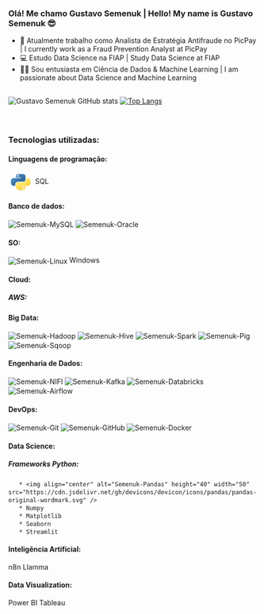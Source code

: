 ### Olá! Me chamo Gustavo Semenuk | Hello! My name is Gustavo Semenuk 😎

- 🧐 Atualmente trabalho como Analista de Estratégia Antifraude no PicPay | I currently work as a Fraud Prevention Analyst at PicPay
- 💻 Estudo Data Science na FIAP | Study Data Science at FIAP
- 🐱‍👤 Sou entusiasta em Ciência de Dados & Machine Learning | I am passionate about Data Science and Machine Learning

 ##
 ![Gustavo Semenuk GitHub stats](https://github-readme-stats.vercel.app/api?username=gustavo-semenuk&show_icons=true&theme=tokyonight&height=500)
[![Top Langs](https://github-readme-stats.vercel.app/api/top-langs/?username=gustavo-semenuk&layout=donut&theme=tokyonight&height=400)](https://github.com/gustavo-semenuk/github-readme-stats)

<div style="display: inline_block"><br>
 
##

### Tecnologias utilizadas:

#### Linguagens de programação:
  <img align="center" alt="Semenuk-Python" height="40" width="50" src="https://raw.githubusercontent.com/devicons/devicon/master/icons/python/python-original.svg">
SQL

#### Banco de dados:
  <img align="center" alt="Semenuk-MySQL" height="40" width="50" src="https://cdn.jsdelivr.net/gh/devicons/devicon/icons/mysql/mysql-original-wordmark.svg" />
  <img align="center" alt="Semenuk-Oracle" height="40" width="50" src="https://cdn.jsdelivr.net/gh/devicons/devicon/icons/oracle/oracle-original.svg" /> 

#### SO:
  <img align="center" alt="Semenuk-Linux" height="40" width="50" src="https://cdn.jsdelivr.net/gh/devicons/devicon/icons/linux/linux-original.svg" />
  Windows

 #### Cloud:
   ##### AWS:
      

#### Big Data:
   <img align="center" alt="Semenuk-Hadoop" height="40" width="50" src="https://www.vectorlogo.zone/logos/apache_pig/apache_pig-icon.svg"  />
   <img align="center" alt="Semenuk-Hive" height="40" width="50" src="https://www.vectorlogo.zone/logos/apache_hive/apache_hive-icon.svg"  />
   <img align="center" alt="Semenuk-Spark" height="40" width="50" src="https://www.vectorlogo.zone/logos/apache_spark/apache_spark-ar21.svg"  />
   <img align="center" alt="Semenuk-Pig" height="40" width="50" src="https://www.apache.org/logos/originals/pig.svg"  />
   <img align="center" alt="Semenuk-Sqoop" height="40" width="50" src="https://upload.wikimedia.org/wikipedia/commons/b/b4/Apache_Sqoop_logo.svg"  />

#### Engenharia de Dados:
   <img align="center" alt="Semenuk-NIFI" height="40" width="50" src="https://www.apache.org/logos/originals/nifi.svg"  />
   <img align="center" alt="Semenuk-Kafka" height="40" width="50" src="https://www.apache.org/logos/originals/kafka.svg"  />
   <img align="center" alt="Semenuk-Databricks" height="40" width="50" src="https://www.vectorlogo.zone/logos/databricks/databricks-ar21.svg"  />
   <img align="center" alt="Semenuk-Airflow" height="40" width="50" src="https://www.apache.org/logos/originals/airflow-1.svg"  />  

#### DevOps:
   <img align="center" alt="Semenuk-Git" height="40" width="50" src="https://cdn.jsdelivr.net/gh/devicons/devicon/icons/git/git-original.svg" />
   <img align="center" alt="Semenuk-GitHub" height="40" width="50" src="https://cdn.jsdelivr.net/gh/devicons/devicon/icons/github/github-original.svg" />
   <img align="center" alt="Semenuk-Docker" height="40" width="50" src="https://upload.wikimedia.org/wikipedia/commons/thumb/4/4e/Docker_%28container_engine%29_logo.svg/915px-Docker_%28container_engine%29_logo.svg" />

#### Data Science:
 ##### Frameworks Python:
       * <img align="center" alt="Semenuk-Pandas" height="40" width="50" src="https://cdn.jsdelivr.net/gh/devicons/devicon/icons/pandas/pandas-original-wordmark.svg" />
       * Numpy
       * Matplotlib
       * Seaborn
       * Streamlit

#### Inteligência Artificial:
   n8n
   Llamma
   
#### Data Visualization:
   Power BI
   Tableau
   
</div>
